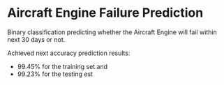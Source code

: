# Aircraft Engine Failure Prediction

Binary classification predicting whether the Aircraft Engine will fail within next 30 days or not.


Achieved next accuracy prediction results: 
 - 99.45% for the training set and
 - 99.23% for the testing est
